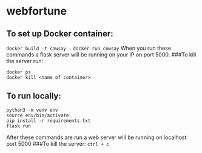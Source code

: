 # webfortune
## To set up Docker container:
`docker build -t cowsay .`
`docker run cowsay`
When you run these commands a flask server will be running on your IP on port 5000.
###To kill the server run:
```
docker ps
docker kill <name of container>
```
## To run locally:
```
python3 -m venv env
source env/bin/activate
pip install -r requirements.txt
flask run
```
After these commands are run a web server will be running on localhost port 5000
###To kill the server:
`ctrl + c`
